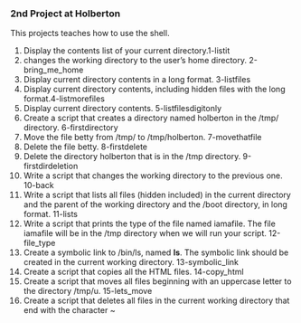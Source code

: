 ### 2nd Project at Holberton  

This projects teaches how to use the shell.  
 1. Display the contents list of your current directory.1-listit  
 2. changes the working directory to the user’s home directory. 2-bring_me_home  
 3. Display current directory contents in a long format. 3-listfiles  
 4. Display current directory contents, including hidden files with the long format.4-listmorefiles  
 5. Display current directory contents. 5-listfilesdigitonly
 6. Create a script that creates a directory named holberton in the /tmp/ directory. 6-firstdirectory  
 7. Move the file betty from /tmp/ to /tmp/holberton. 7-movethatfile  
 8. Delete the file betty. 8-firstdelete  
 9. Delete the directory holberton that is in the /tmp directory. 9-firstdirdeletion  
 10. Write a script that changes the working directory to the previous one. 10-back  
 11. Write a script that lists all files (hidden included) in the current directory and the parent of the working directory and the /boot directory, in long format. 11-lists  
 12. Write a script that prints the type of the file named iamafile. The file iamafile will be in the /tmp directory when we will run your script. 12-file_type  
 13. Create a symbolic link to /bin/ls, named __ls__. The symbolic link should be created in the current working directory. 13-symbolic_link  
 14. Create a script that copies all the HTML files. 14-copy_html  
 15. Create a script that moves all files beginning with an uppercase letter to the directory /tmp/u. 15-lets_move  
 16. Create a script that deletes all files in the current working directory that end with the character ~
 
 
